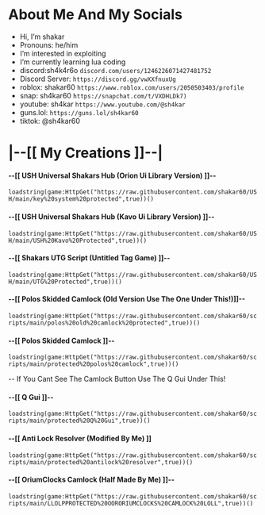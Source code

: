 # About Me And My Socials

- Hi, I’m shakar
- Pronouns: he/him
- I’m interested in exploiting
- I’m currently learning lua coding
- discord:sh4k4r6o ```discord.com/users/1246226071427481752```
- Discord Server: ```https://discord.gg/vwXXfnuxUg```
- roblox: shakar60 ```https://www.roblox.com/users/2050503403/profile```
- snap: sh4kar60 ```https://snapchat.com/t/VXDHLDk7)```
- youtube: sh4kar ```https://www.youtube.com/@sh4kar```
- guns.lol: ```https://guns.lol/sh4kar60```
- tiktok: @sh4kar60


# |--[[ My Creations ]]--|

#### --[[ USH Universal Shakars Hub (Orion Ui Library Version) ]]--

```loadstring(game:HttpGet("https://raw.githubusercontent.com/shakar60/USH/main/key%20system%20protected",true))()```

#### --[[ USH Universal Shakars Hub (Kavo Ui Library Version) ]]--

```loadstring(game:HttpGet("https://raw.githubusercontent.com/shakar60/USH/main/USH%20Kavo%20Protected",true))()```

#### --[[ Shakars UTG Script (Untitled Tag Game) ]]--

```loadstring(game:HttpGet("https://raw.githubusercontent.com/shakar60/USH/main/UTG%20Protected",true))()```

#### --[[ Polos Skidded Camlock (Old Version Use The One Under This!)]]--

```loadstring(game:HttpGet("https://raw.githubusercontent.com/shakar60/scripts/main/polos%20old%20camlock%20protected",true))()```

#### --[[ Polos Skidded Camlock ]]--

```loadstring(game:HttpGet("https://raw.githubusercontent.com/shakar60/scripts/main/protected%20polos%20camlock",true))()```

-- If You Cant See The Camlock Button Use The Q Gui Under This!

#### --[[ Q Gui ]]--

```loadstring(game:HttpGet("https://raw.githubusercontent.com/shakar60/scripts/main/protected%20Q%20Gui",true))()```

#### --[[ Anti Lock Resolver (Modified By Me) ]]

```loadstring(game:HttpGet("https://raw.githubusercontent.com/shakar60/scripts/main/protected%20antilock%20resolver",true))()```

#### --[[ OriumClocks Camlock (Half Made By Me) ]]--

```loadstring(game:HttpGet("https://raw.githubusercontent.com/shakar60/scripts/main/LLOLPPROTECTED%20OORORIUMCLOCKS%20CAMLOCK%20LOLL",true))()```
